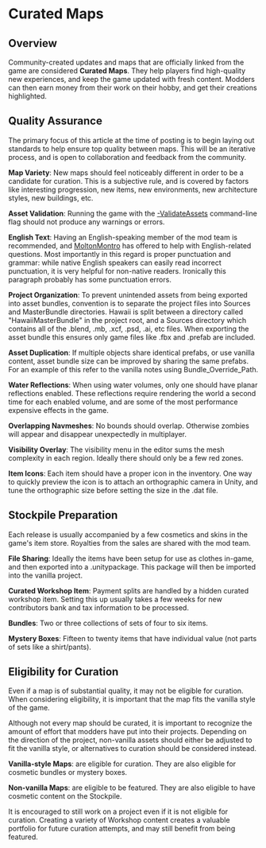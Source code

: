 Curated Maps
============

Overview
--------

Community-created updates and maps that are officially linked from the game are considered __Curated Maps__. They help players find high-quality new experiences, and keep the game updated with fresh content. Modders can then earn money from their work on their hobby, and get their creations highlighted.

Quality Assurance
-----------------

The primary focus of this article at the time of posting is to begin laying out standards to help ensure top quality between maps. This will be an iterative process, and is open to collaboration and feedback from the community.

__Map Variety__: New maps should feel noticeably different in order to be a candidate for curation. This is a subjective rule, and is covered by factors like interesting progression, new items, new environments, new architecture styles, new buildings, etc.

__Asset Validation__: Running the game with the [-ValidateAssets](ValidateAssets.md) command-line flag should not produce any warnings or errors.

__English Text__: Having an English-speaking member of the mod team is recommended, and [MoltonMontro](mailto:moltonmontro@smartlydressedgames.com) has offered to help with English-related questions. Most importantly in this regard is proper punctuation and grammar: while native English speakers can easily read incorrect punctuation, it is very helpful for non-native readers. Ironically this paragraph probably has some punctuation errors.

__Project Organization__: To prevent unintended assets from being exported into asset bundles, convention is to separate the project files into Sources and MasterBundle directories. Hawaii is split between a directory called "HawaiiMasterBundle" in the project root, and a Sources directory which contains all of the .blend, .mb, .xcf, .psd, .ai, etc files. When exporting the asset bundle this ensures only game files like .fbx and .prefab are included.

__Asset Duplication__: If multiple objects share identical prefabs, or use vanilla content, asset bundle size can be improved by sharing the same prefabs. For an example of this refer to the vanilla notes using Bundle_Override_Path.

__Water Reflections__: When using water volumes, only one should have planar reflections enabled. These reflections require rendering the world a second time for each enabled volume, and are some of the most performance expensive effects in the game.

__Overlapping Navmeshes__: No bounds should overlap. Otherwise zombies will appear and disappear unexpectedly in multiplayer.

__Visibility Overlay__: The visibility menu in the editor sums the mesh complexity in each region. Ideally there should only be a few red zones.

__Item Icons__: Each item should have a proper icon in the inventory. One way to quickly preview the icon is to attach an orthographic camera in Unity, and tune the orthographic size before setting the size in the .dat file.

Stockpile Preparation
---------------------

Each release is usually accompanied by a few cosmetics and skins in the game's item store. Royalties from the sales are shared with the mod team.

__File Sharing__: Ideally the items have been setup for use as clothes in-game, and then exported into a .unitypackage. This package will then be imported into the vanilla project.

__Curated Workshop Item__: Payment splits are handled by a hidden curated workshop item. Setting this up usually takes a few weeks for new contributors bank and tax information to be processed.

__Bundles__: Two or three collections of sets of four to six items.

__Mystery Boxes__: Fifteen to twenty items that have individual value (not parts of sets like a shirt/pants).


Eligibility for Curation
------------------------

Even if a map is of substantial quality, it may not be eligible for curation. When considering eligibility, it is important that the map fits the vanilla style of the game.

Although not every map should be curated, it is important to recognize the amount of effort that modders have put into their projects. Depending on the direction of the project, non-vanilla assets should either be adjusted to fit the vanilla style, or alternatives to curation should be considered instead.

__Vanilla-style Maps__: are eligible for curation. They are also eligible for cosmetic bundles or mystery boxes.

__Non-vanilla Maps__: are eligible to be featured. They are also eligible to have cosmetic content on the Stockpile.

It is encouraged to still work on a project even if it is not eligible for curation. Creating a variety of Workshop content creates a valuable portfolio for future curation attempts, and may still benefit from being featured.
